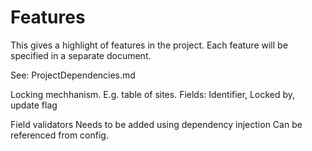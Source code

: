 # Features

This gives a highlight of features in the project. Each feature will be specified in a separate document.

See: ProjectDependencies.md

Locking mechhanism.
E.g. table of sites. 
Fields: Identifier, Locked by, update flag

Field validators
Needs to be added using dependency injection
Can be referenced from config. 



